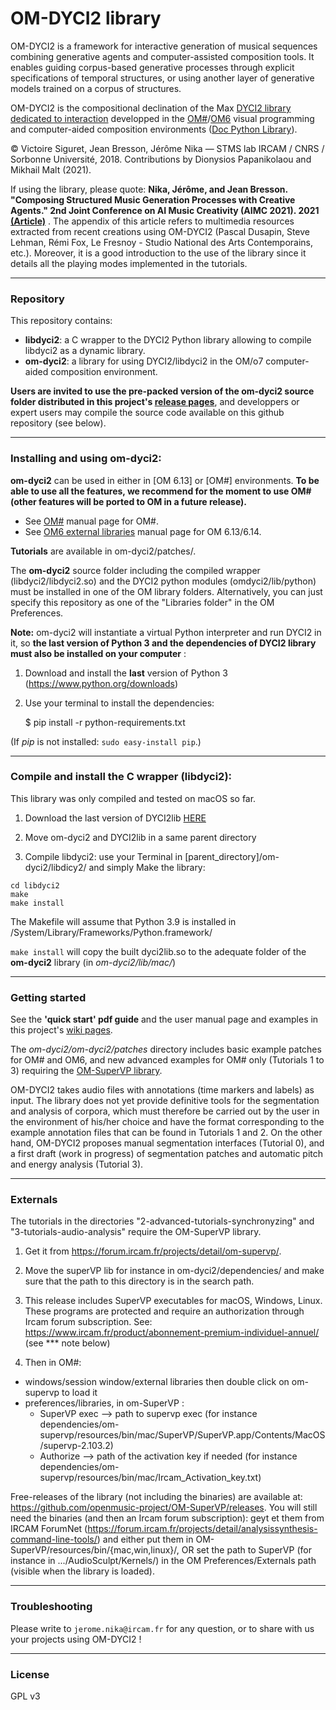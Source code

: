 # OM-DYCI2 library

OM-DYCI2 is a framework for interactive generation of musical sequences combining generative agents and computer-assisted composition tools. It enables guiding corpus-based generative processes through explicit specifications of temporal structures, or using another layer of generative models trained on a corpus of structures. 

OM-DYCI2 is the compositional declination of the Max [DYCI2 library dedicated to interaction](https://github.com/DYCI2/Dyci2Lib) developped in the [OM#](https://github.com/cac-t-u-s/om-sharp)/[OM6](http://repmus.ircam.fr/openmusic/) visual programming and computer-aided composition environments ([Doc Python Library](http://repmus.ircam.fr/downloads/docs/DYCI2_library/)).

© Victoire Siguret, Jean Bresson, Jérôme Nika — STMS lab IRCAM / CNRS / Sorbonne Université, 2018.
Contributions by Dionysios Papanikolaou and Mikhail Malt (2021).

If using the library, please quote: __Nika, Jérôme, and Jean Bresson. "Composing Structured Music Generation Processes with Creative Agents." 2nd Joint Conference on AI Music Creativity (AIMC 2021). 2021 [(Article)](https://aimc2021.iem.at/wp-content/uploads/2021/06/AIMC_2021_Nika_Bresson.pdf)__ . The appendix of this article refers to multimedia resources extracted from recent creations using OM-DYCI2 (Pascal Dusapin, Steve Lehman, Rémi Fox, Le Fresnoy - Studio National des Arts Contemporains, etc.). Moreover, it is a good introduction to the use of the library since it details all the playing modes implemented in the tutorials.

------

### Repository

This repository contains:
* __libdyci2__: a C wrapper to the DYCI2 Python library allowing to compile libdyci2 as a dynamic library.
* __om-dyci2__: a library for using DYCI2/libdyci2 in the OM/o7 computer-aided composition environment.

__Users are invited to use the pre-packed version of the **om-dyci2** source folder distributed in this project's [release pages](https://github.com/DYCI2/om-dyci2/releases)__, and developpers or expert users may compile the source code available on this github repository (see below).

------
### Installing and using om-dyci2:

**om-dyci2** can be used in either in [OM 6.13] or [OM#] environments. __To be able to use all the features, we recommend for the moment to use OM# (other features will be ported to OM in a future release).__

  * See [OM#](https://github.com/cac-t-u-s/om-sharp) manual page for OM#.
  * See [OM6 external libraries](http://repmus.ircam.fr/openmusic/libraries) manual page for OM 6.13/6.14.

__Tutorials__ are available in om-dyci2/patches/.

The **om-dyci2** source folder including the compiled wrapper (libdyci2/libdyci2.so) and the DYCI2 python modules (omdyci2/lib/python) must be installed in one of the OM library folders.
Alternatively, you can just specify this repository as one of the "Libraries folder" in the OM Preferences.

**Note:** om-dyci2 will instantiate a virtual Python interpreter and run DYCI2 in it, so **the last version of Python 3 and the dependencies of DYCI2 library must also be installed on your computer** 
:

1. Download and install the **last** version of Python 3 (https://www.python.org/downloads)

2. Use your terminal to install the dependencies:

    $ pip install -r python-requirements.txt

(If _pip_ is not installed: `sudo easy-install pip`.)

------
### Compile and install the C wrapper (libdyci2):

This library was only compiled and tested on macOS so far.

1. Download the last version of DYCI2lib [HERE](https://github.com/DYCI2/Dyci2Lib)

2. Move om-dyci2 and DYCI2lib in a same parent directory

3. Compile libdyci2: use your Terminal in [parent_directory]/om-dyci2/libdicy2/ and simply Make the library:

```
cd libdyci2
make
make install
```

The Makefile will assume that Python 3.9 is installed in /System/Library/Frameworks/Python.framework/

`make install` will copy the built dyci2lib.so to the adequate folder of the **om-dyci2** library (in *om-dyci2/lib/mac/*)

------

### Getting started

See the __'quick start' pdf guide__ and the user manual page and examples in this project's [wiki pages](https://github.com/DYCI2/om-dyci2/wiki).

The _om-dyci2/om-dyci2/patches_ directory includes basic example patches for OM# and OM6, and new advanced examples for OM# only (Tutorials 1 to 3) requiring the [OM-SuperVP library](https://forum.ircam.fr/projects/detail/om-supervp/).

OM-DYCI2 takes audio files with annotations (time markers and labels) as input. The library does not yet provide definitive tools for the segmentation and analysis of corpora, which must therefore be carried out by the user in the environment of his/her choice and have the format corresponding to the example annotation files that can be found in Tutorials 1 and 2. 
On the other hand, OM-DYCI2 proposes manual segmentation interfaces (Tutorial 0), and a first draft (work in progress) of segmentation patches and automatic pitch and energy analysis (Tutorial 3).

------
### Externals

The tutorials in the directories "2-advanced-tutorials-synchronyzing" and "3-tutorials-audio-analysis" require the OM-SuperVP library. 

1) Get it from https://forum.ircam.fr/projects/detail/om-supervp/. 

2) Move the superVP lib for instance in om-dyci2/dependencies/ and make sure that the path to this directory is in the search path.

3) This release includes SuperVP executables for macOS, Windows, Linux. These programs are protected and require an authorization through Ircam forum subscription. 
See: https://www.ircam.fr/product/abonnement-premium-individuel-annuel/ (see *** note below)

4) Then in OM#:
- windows/session window/external libraries then double click on om-supervp to load it
- preferences/libraries, in om-SuperVP :
	- SuperVP exec --> path to supervp exec (for instance dependencies/om-supervp/resources/bin/mac/SuperVP/SuperVP.app/Contents/MacOS/supervp-2.103.2)
	- Authorize --> path of the activation key if needed (for instance dependencies/om-supervp/resources/bin/mac/Ircam_Activation_key.txt)
 
Free-releases of the library (not including the binaries) are available at: https://github.com/openmusic-project/OM-SuperVP/releases.
You will still need the binaries (and then an Ircam forum subscription): geyt et them from IRCAM ForumNet (https://forum.ircam.fr/projects/detail/analysissynthesis-command-line-tools/) and either put them in OM-SuperVP/resources/bin/{mac,win,linux}/, OR set the path to SuperVP (for instance in .../AudioSculpt/Kernels/) in the OM Preferences/Externals path (visible when the library is loaded).

------
### Troubleshooting
Please write to `jerome.nika@ircam.fr` for any question, or to share with us your projects using OM-DYCI2 !

------
### License
GPL v3
